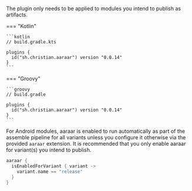 The plugin only needs to be applied to modules you intend to publish as artifacts.

=== "Kotlin"

    ```kotlin
    // build.gradle.kts

    plugins {
      id("sh.christian.aaraar") version "0.0.14"
    }
    ```

=== "Groovy"

    ```groovy
    // build.gradle

    plugins {
      id("sh.christian.aaraar") version "0.0.14"
    }
    ```

For Android modules, aaraar is enabled to run automatically as part of the assemble pipeline for all variants unless you
configure it otherwise via the provided `aaraar` extension. It is recommended that you only enable aaraar for variant(s)
you intend to publish.

```kotlin
aaraar {
  isEnabledForVariant { variant ->
    variant.name == "release"
  }
}
```
